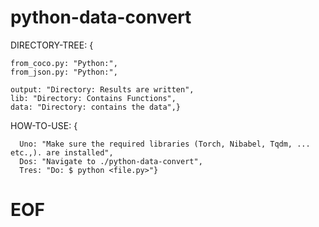 # python-data-convert
                                                          
                                                                                    
DIRECTORY-TREE: {

    from_coco.py: "Python:",
    from_json.py: "Python:", 
    
    output: "Directory: Results are written",
    lib: "Directory: Contains Functions",
    data: "Directory: contains the data",}
    
    
HOW-TO-USE: {

      Uno: "Make sure the required libraries (Torch, Nibabel, Tqdm, ... etc.,). are installed",
      Dos: "Navigate to ./python-data-convert",
      Tres: "Do: $ python <file.py>"}
                               

#  EOF
                     
